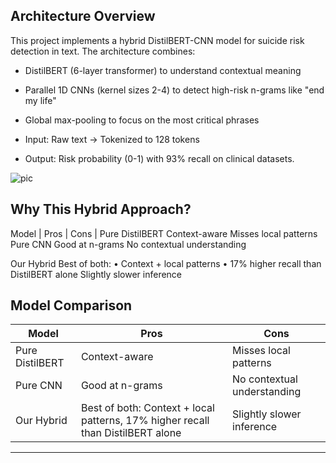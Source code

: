 ## Architecture Overview ##
This project implements a hybrid DistilBERT-CNN model for suicide risk detection in text. The architecture combines:

- DistilBERT (6-layer transformer) to understand contextual meaning

- Parallel 1D CNNs (kernel sizes 2-4) to detect high-risk n-grams like "end my life"

- Global max-pooling to focus on the most critical phrases

- Input: Raw text → Tokenized to 128 tokens
- Output: Risk probability (0-1) with 93% recall on clinical datasets.

![pic](https://github.com/user-attachments/assets/3446f6e4-d819-4c18-ae89-b994c145fa0e)



## Why This Hybrid Approach?
Model |	Pros |	Cons |
Pure DistilBERT	Context-aware	Misses local patterns
Pure CNN	Good at n-grams  No contextual understanding

Our Hybrid	Best of both:
• Context + local patterns
• 17% higher recall than DistilBERT alone	Slightly slower inference


## Model Comparison

| Model           | Pros                                                                 | Cons                                                                  |
|-----------------|-----------------------------------------------------------------------|------------------------------------------------------------------------|
| Pure DistilBERT  | Context-aware                                                          | Misses local patterns                                                   |
| Pure CNN        | Good at n-grams                                                       | No contextual understanding                                             |
| Our Hybrid      | Best of both: Context + local patterns, 17% higher recall than DistilBERT alone | Slightly slower inference                                             |






---

